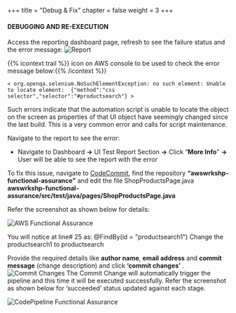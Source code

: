 +++
title = "Debug & Fix"
chapter = false
weight = 3
+++


#### DEBUGGING AND RE-EXECUTION
Access the reporting dashboard page, refresh to see the failure status and the error message:
![Report](/images/module3/module_3-debug.png)


{{% icontext trail %}}  icon on AWS console to be used to check the error message below:{{% /icontext %}}

`< org.openqa.selenium.NoSuchElementException: no such element: Unable to locate element: 
{"method":"css selector","selector":"#productsearch"} >`

Such errors indicate that the automation script is unable to locate the object on the screen as properties of that UI object have seemingly changed since the last build. This is a very common error and calls for script maintenance.

Navigate to the report to see the error: 
- Navigate to Dashboard **->** UI Test Report Section **->** Click “**More Info**” **->** User will be able to see the report with the error


To fix this issue, navigate to [CodeCommit](https://console.aws.amazon.com/codesuite/codecommit/home), find the repository **“awswrkshp-functional-assurance”** and edit the file ShopProductsPage.java
**awswrkshp-functional-assurance/src/test/java/pages/ShopProductsPage.java**

Refer the screenshot as shown below for details:

![AWS Functional Assurance](/images/module3/Module_3-4.png)

You will notice at line# 25 as: @FindBy(id = "productsearch1")
Change the productsearch1 to productsearch

Provide the required details like **author name**, **email address** and **commit message** (change description) and click **‘commit changes’**
. 
![Commit Changes](/images/module3/Module_3-4-1.jpg)
The Commit Change will automatically trigger the pipeline and this time it will be executed successfully. Refer the screenshot as shown below for ‘succeeded’ status updated against each stage.

![CodePipeline Functional Assurance](/images/module3/Module_3-5.png)






